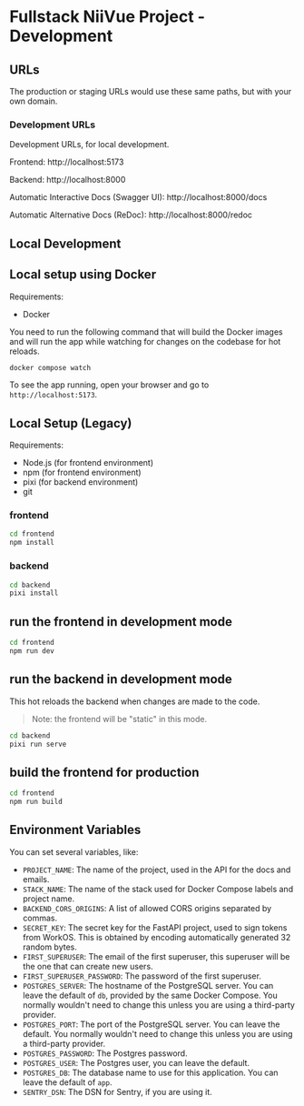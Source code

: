 # Fullstack NiiVue Project - Development

## URLs

The production or staging URLs would use these same paths, but with your own domain.

### Development URLs

Development URLs, for local development.

Frontend: http://localhost:5173

Backend: http://localhost:8000

Automatic Interactive Docs (Swagger UI): http://localhost:8000/docs

Automatic Alternative Docs (ReDoc): http://localhost:8000/redoc

## Local Development

## Local setup using Docker 

Requirements:
- Docker

You need to run the following command that will build the Docker images and will run the app while watching for changes on the codebase for hot reloads. 

```bash
docker compose watch
```

To see the app running, open your browser and go to `http://localhost:5173`. 

## Local Setup (Legacy)

Requirements:
- Node.js (for frontend environment)
- npm (for frontend environment)
- pixi (for backend environment)
- git


### frontend

```bash
cd frontend
npm install
```

### backend

```bash
cd backend
pixi install
```

## run the frontend in development mode

```bash
cd frontend
npm run dev
```

## run the backend in development mode

This hot reloads the backend when changes are made to the code.

> Note: the frontend will be "static" in this mode.

```bash
cd backend
pixi run serve
```

## build the frontend for production

```bash
cd frontend
npm run build
```

## Environment Variables

You can set several variables, like:

* `PROJECT_NAME`: The name of the project, used in the API for the docs and emails.
* `STACK_NAME`: The name of the stack used for Docker Compose labels and project name.
* `BACKEND_CORS_ORIGINS`: A list of allowed CORS origins separated by commas.
* `SECRET_KEY`: The secret key for the FastAPI project, used to sign tokens from WorkOS. This is obtained by encoding automatically generated 32 random bytes.
* `FIRST_SUPERUSER`: The email of the first superuser, this superuser will be the one that can create new users.
* `FIRST_SUPERUSER_PASSWORD`: The password of the first superuser.
* `POSTGRES_SERVER`: The hostname of the PostgreSQL server. You can leave the default of `db`, provided by the same Docker Compose. You normally wouldn't need to change this unless you are using a third-party provider.
* `POSTGRES_PORT`: The port of the PostgreSQL server. You can leave the default. You normally wouldn't need to change this unless you are using a third-party provider.
* `POSTGRES_PASSWORD`: The Postgres password.
* `POSTGRES_USER`: The Postgres user, you can leave the default.
* `POSTGRES_DB`: The database name to use for this application. You can leave the default of `app`.
* `SENTRY_DSN`: The DSN for Sentry, if you are using it.